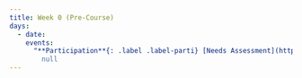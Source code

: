 ```yaml
---
title: Week 0 (Pre-Course)
days:
  - date: 
    events:
      "**Participation**{: .label .label-parti} [Needs Assessment](https://forms.gle/cS8QpKPKC414ekEF8)":
        null
---
```


